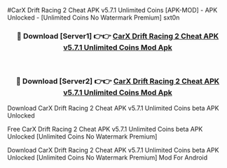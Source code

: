#CarX Drift Racing 2 Cheat APK v5.7.1 Unlimited Coins [APK-MOD] - APK Unlocked - [Unlimited Coins No Watermark Premium] sxt0n



<div align="center">

<h3>🔴 Download [Server1] 👉👉 <a href="https://momento.my/?title=CarX_Drift_Racing_2_Cheat_APK_v5.7.1_Unlimited_Coins">CarX Drift Racing 2 Cheat APK v5.7.1 Unlimited Coins Mod Apk</a></h3><br>

<h3>🔴 Download [Server2] 👉👉 <a href="https://momento.my/?title=CarX_Drift_Racing_2_Cheat_APK_v5.7.1_Unlimited_Coins">CarX Drift Racing 2 Cheat APK v5.7.1 Unlimited Coins Mod Apk</a></h3>
</div>



Download CarX Drift Racing 2 Cheat APK v5.7.1 Unlimited Coins beta APK Unlocked

Free CarX Drift Racing 2 Cheat APK v5.7.1 Unlimited Coins beta APK Unlocked [Unlimited Coins No Watermark Premium]

Download CarX Drift Racing 2 Cheat APK v5.7.1 Unlimited Coins beta APK Unlocked [Unlimited Coins No Watermark Premium] Mod For Android
